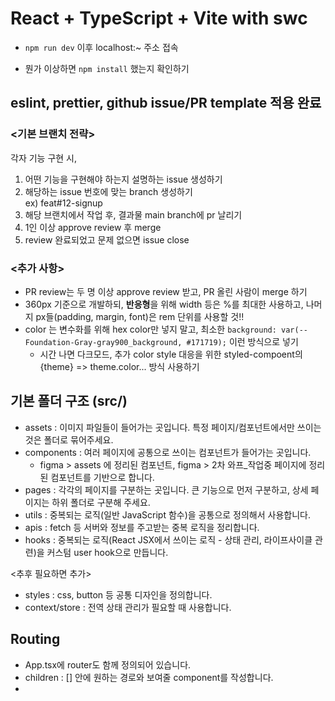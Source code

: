 # React + TypeScript + Vite with swc
- `npm run dev` 이후 localhost:~ 주소 접속

- 뭔가 이상하면 `npm install` 했는지 확인하기

## eslint, prettier, github issue/PR template 적용 완료

### <기본 브랜치 전략>
각자 기능 구현 시,
1. 어떤 기능을 구현해야 하는지 설명하는 issue 생성하기  
2. 해당하는 issue 번호에 맞는 branch 생성하기  
  ex) feat#12-signup
3. 해당 브랜치에서 작업 후, 결과물 main branch에 pr 날리기  
4. 1인 이상 approve review 후 merge
5. review 완료되었고 문제 없으면 issue close

### <추가 사항>
- PR review는 두 명 이상 approve review 받고, PR 올린 사람이 merge 하기
- 360px 기준으로 개발하되, **반응형**을 위해 width 등은 %를 최대한 사용하고, 나머지 px들(padding, margin, font)은 rem 단위를 사용할 것!!
- color 는 변수화를 위해 hex color만 넣지 말고, 최소한 `background: var(--Foundation-Gray-gray900_background, #171719);` 이런 방식으로 넣기
  - 시간 나면 다크모드, 추가 color style 대응을 위한 styled-compoent의 {theme} => theme.color... 방식 사용하기

## 기본 폴더 구조 (src/)
- assets : 이미지 파일들이 들어가는 곳입니다. 특정 페이지/컴포넌트에서만 쓰이는 것은 폴더로 묶어주세요.
- components : 여러 페이지에 공통으로 쓰이는 컴포넌트가 들어가는 곳입니다.   
  - figma > assets 에 정리된 컴포넌트, figma > 2차 와프_작업중 페이지에 정리된 컴포넌트를 기반으로 합니다.
- pages : 각각의 페이지를 구분하는 곳입니다. 큰 기능으로 먼저 구분하고, 상세 페이지는 하위 폴더로 구분해 주세요.
- utils : 중복되는 로직(일반 JavaScript 함수)을 공통으로 정의해서 사용합니다.
- apis : fetch 등 서버와 정보를 주고받는 중복 로직을 정리합니다.
- hooks : 중복되는 로직(React JSX에서 쓰이는 로직 - 상태 관리, 라이프사이클 관련)을 커스텀 user hook으로 만듭니다.  
  
<추후 필요하면 추가>  
- styles : css, button 등 공통 디자인을 정의합니다.
- context/store : 전역 상태 관리가 필요할 때 사용합니다.

## Routing
- App.tsx에 router도 함께 정의되어 있습니다.
- children : [] 안에 원하는 경로와 보여줄 component를 작성합니다.
- 
